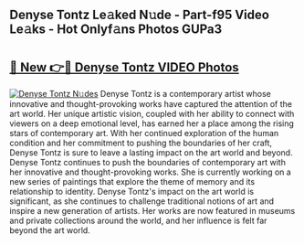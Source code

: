 ## Denyse Tontz Le𝚊ked N𝚞de - Part-f95 Video Le𝚊ks - Hot Onlyf𝚊ns Photos GUPa3

# <h2><a href="http://ab29162.deff.icu/?id=Denyse+Tontz">🔗 New 👉🔴 Denyse Tontz VIDEO Photos</a></h2>

[![Denyse Tontz N𝚞des](https://i.imgur.com/rIISA9y.gif)](http://ab29162.deff.icu/?id=Denyse+Tontz)
Denyse Tontz is a contemporary artist whose innovative and thought-provoking works have captured the attention of the art world. Her unique artistic vision, coupled with her ability to connect with viewers on a deep emotional level, has earned her a place among the rising stars of contemporary art. With her continued exploration of the human condition and her commitment to pushing the boundaries of her craft, Denyse Tontz is sure to leave a lasting impact on the art world and beyond. Denyse Tontz continues to push the boundaries of contemporary art with her innovative and thought-provoking works. She is currently working on a new series of paintings that explore the theme of memory and its relationship to identity. Denyse Tontz's impact on the art world is significant, as she continues to challenge traditional notions of art and inspire a new generation of artists. Her works are now featured in museums and private collections around the world, and her influence is felt far beyond the art world.
